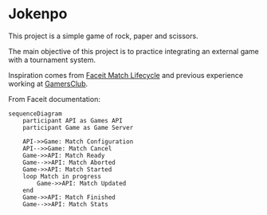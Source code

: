 # Jokenpo

This project is a simple game of rock, paper and scissors.

The main objective of this project is to practice integrating an external game
with a tournament system.

Inspiration comes from [Faceit Match Lifecycle](https://developers.faceit.com/start/games/best-practices) and
previous experience working at [GamersClub](https://gamersclub.gg).

From Faceit documentation:
```mermaid
sequenceDiagram
    participant API as Games API
    participant Game as Game Server

    API->>Game: Match Configuration
    API-->>Game: Match Cancel
    Game->>API: Match Ready
    Game-->>API: Match Aborted
    Game->>API: Match Started
    loop Match in progress
        Game->>API: Match Updated
    end
    Game->>API: Match Finished
    Game-->>API: Match Stats

```
